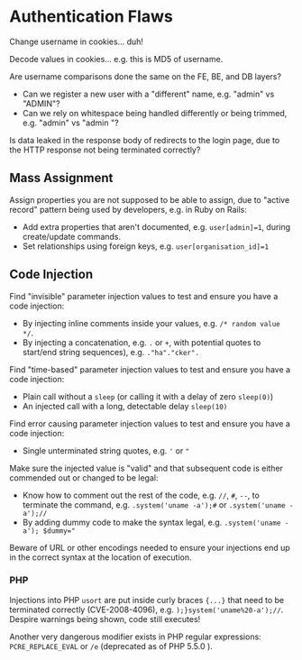 # Authentication Flaws

Change username in cookies... duh!

Decode values in cookies... e.g. this is MD5 of username.

Are username comparisons done the same on the FE, BE, and DB layers?  
* Can we register a new user with a "different" name, e.g. "admin" vs "ADMIN"?
* Can we rely on whitespace being handled differently or being trimmed, e.g. "admin" vs "admin "?

Is data leaked in the response body of redirects to the login page, due to the HTTP response not being terminated correctly?

## Mass Assignment

Assign properties you are not supposed to be able to assign, due to "active record" pattern being used by developers, e.g. in Ruby on Rails:

* Add extra properties that aren't documented, e.g. `user[admin]=1`, during create/update commands.
* Set relationships using foreign keys, e.g. `user[organisation_id]=1`

## Code Injection

Find "invisible" parameter injection values to test and ensure you have a code injection:

* By injecting inline comments inside your values, e.g. `/* random value */`.
* By injecting a concatenation, e.g. `.` or `+`, with potential quotes to start/end string sequences), e.g. `."ha"."cker".`

Find "time-based" parameter injection values to test and ensure you have a code injection:

* Plain call without a `sleep` (or calling it with a delay of zero `sleep(0)`)
* An injected call with a long, detectable delay `sleep(10)`

Find error causing parameter injection values to test and ensure you have a code injection:

* Single unterminated string quotes, e.g. `'` or `"`

Make sure the injected value is "valid" and that subsequent code is either commended out or changed to be legal:

* Know how to comment out the rest of the code, e.g. `//`, `#`, `--`, to terminate the command, e.g. `.system('uname -a');#` or `.system('uname -a');//`
* By adding dummy code to make the syntax legal, e.g. `.system('uname -a'); $dummy="`

Beware of URL or other encodings needed to ensure your injections end up in the correct syntax at the location of execution.

### PHP

Injections into PHP `usort` are put inside curly braces `{...}` that need to be terminated correctly (CVE-2008-4096), e.g. `);}system('uname%20-a');//`.  Despire warnings being shown, code still executes!

Another very dangerous modifier exists in PHP regular expressions: `PCRE_REPLACE_EVAL` or `/e` (deprecated as of PHP 5.5.0 ).